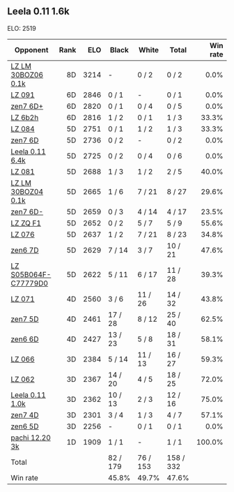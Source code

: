 ## Leela 0.11 1.6k ##

ELO: 2519

Opponent | Rank | ELO | Black | White | Total | Win rate
---------|-----:|----:|-------|-------|-------|-------:
[LZ LM 30BOZ06 0.1k](LZ%20LM%2030BOZ06%200.1k.md) | 8D | 3214 | - | 0 / 2 | 0 / 2 | 0.0%
[LZ 091](LZ%20091.md) | 6D | 2846 | 0 / 1 | - | 0 / 1 | 0.0%
[zen7 6D+](zen7%206D+.md) | 6D | 2820 | 0 / 1 | 0 / 4 | 0 / 5 | 0.0%
[LZ 6b2h](LZ%206b2h.md) | 6D | 2816 | 1 / 2 | 0 / 1 | 1 / 3 | 33.3%
[LZ 084](LZ%20084.md) | 5D | 2751 | 0 / 1 | 1 / 2 | 1 / 3 | 33.3%
[zen7 6D](zen7%206D.md) | 5D | 2736 | 0 / 2 | - | 0 / 2 | 0.0%
[Leela 0.11 6.4k](Leela%200.11%206.4k.md) | 5D | 2725 | 0 / 2 | 0 / 4 | 0 / 6 | 0.0%
[LZ 081](LZ%20081.md) | 5D | 2688 | 1 / 3 | 1 / 2 | 2 / 5 | 40.0%
[LZ LM 30BOZ04 0.1k](LZ%20LM%2030BOZ04%200.1k.md) | 5D | 2665 | 1 / 6 | 7 / 21 | 8 / 27 | 29.6%
[zen7 6D-](zen7%206D-.md) | 5D | 2659 | 0 / 3 | 4 / 14 | 4 / 17 | 23.5%
[LZ ZQ F1](LZ%20ZQ%20F1.md) | 5D | 2652 | 0 / 2 | 5 / 7 | 5 / 9 | 55.6%
[LZ 076](LZ%20076.md) | 5D | 2637 | 1 / 2 | 7 / 21 | 8 / 23 | 34.8%
[zen6 7D](zen6%207D.md) | 5D | 2629 | 7 / 14 | 3 / 7 | 10 / 21 | 47.6%
[LZ S05B064F-C77779D0](LZ%20S05B064F-C77779D0.md) | 5D | 2622 | 5 / 11 | 6 / 17 | 11 / 28 | 39.3%
[LZ 071](LZ%20071.md) | 4D | 2560 | 3 / 6 | 11 / 26 | 14 / 32 | 43.8%
[zen7 5D](zen7%205D.md) | 4D | 2461 | 17 / 28 | 8 / 12 | 25 / 40 | 62.5%
[zen6 6D](zen6%206D.md) | 4D | 2427 | 13 / 23 | 5 / 8 | 18 / 31 | 58.1%
[LZ 066](LZ%20066.md) | 3D | 2384 | 5 / 14 | 11 / 13 | 16 / 27 | 59.3%
[LZ 062](LZ%20062.md) | 3D | 2367 | 14 / 20 | 4 / 5 | 18 / 25 | 72.0%
[Leela 0.11 1.0k](Leela%200.11%201.0k.md) | 3D | 2362 | 10 / 13 | 2 / 3 | 12 / 16 | 75.0%
[zen7 4D](zen7%204D.md) | 3D | 2301 | 3 / 4 | 1 / 3 | 4 / 7 | 57.1%
[zen6 5D](zen6%205D.md) | 3D | 2256 | - | 0 / 1 | 0 / 1 | 0.0%
[pachi 12.20 3k](pachi%2012.20%203k.md) | 1D | 1909 | 1 / 1 | - | 1 / 1 | 100.0%
Total | | | 82 / 179 | 76 / 153 | 158 / 332 | 
Win rate| | | 45.8% | 49.7% | 47.6% | 
